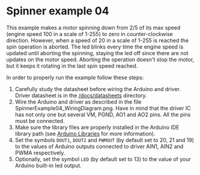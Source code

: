 # Spinner example 04
This example makes a motor spinning down from 2/5 of its max speed (engine speed 100 in a scale of 1-255) to zero in counter-clockwise direction. However, when a speed of 20 in a scale of 1-255 is reached the spin operation is aborted. The led blinks every time the engine speed is updated until aborting the spinning, staying the led off since there are not updates on the motor speed. Aborting the operation doesn't stop the motor, but it keeps it rotating in the last spin speed reached.

In order to properly run the example follow these steps:
1. Carefully study the datasheet before wiring the Arduino and driver. Driver datasheet is in the [/docs/datasheets](https://github.com/VGavara/ArduinoTB6612FNG/tree/main/docs/datasheets) directory.
2. Wire the Arduino and driver as described in the file SpinnerExample04_WiringDiagram.png. Have in mind that the driver IC has not only one but several VM, PGND, AO1 and AO2 pins. All the pins must be connected. 
3. Make sure the library files are properly installed in the Arduino IDE library path (see [Arduino Libraries](https://www.arduino.cc/en/Hacking/Libraries) for more information).
4. Set the symbols `DOUT1`, `DOUT2` and `PWMOUT` (by default set to 20, 21 and 19) to the values of Arduino outputs connected to driver AIN1, AIN2 and PWMA respectively.
5. Optionally, set the symbol `LED` (by default set to 13) to the value of your Arduino built-in led output.
